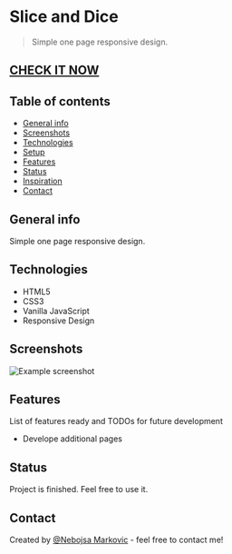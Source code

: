 # Slice and Dice

> Simple one page responsive design.

<h2> <a href="https://slice-and-dice.netlify.app/"> CHECK IT NOW </a> </h2>

## Table of contents
* [General info](#general-info)
* [Screenshots](#screenshots)
* [Technologies](#technologies)
* [Setup](#setup)
* [Features](#features)
* [Status](#status)
* [Inspiration](#inspiration)
* [Contact](#contact)

## General info
Simple one page responsive design.

## Technologies
* HTML5
* CSS3
* Vanilla JavaScript
* Responsive Design

## Screenshots
![Example screenshot](https://user-images.githubusercontent.com/59211000/97383179-4599c600-18cd-11eb-8697-058b76e30ed5.png)


## Features
List of features ready and TODOs for future development
* Develope additional pages

## Status
Project is finished. Feel free to use it.

## Contact
Created by [@Nebojsa Markovic](https://www.linkedin.com/in/nebojsa-markovic-6760111b5/) - feel free to contact me!
